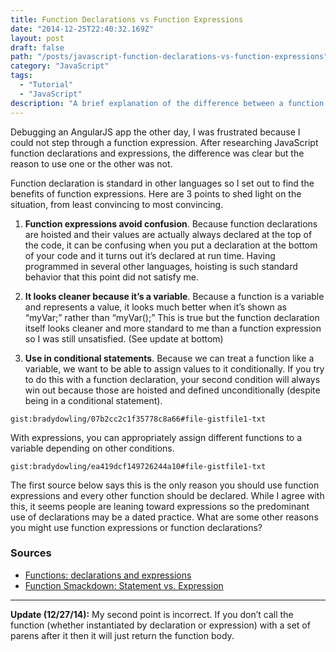 ```yaml
---
title: Function Declarations vs Function Expressions
date: "2014-12-25T22:40:32.169Z"
layout: post
draft: false
path: "/posts/javascript-function-declarations-vs-function-expressions"
category: "JavaScript"
tags:
  - "Tutorial"
  - "JavaScript"
description: "A brief explanation of the difference between a function declaration and a function expression in JavaScript."
---
```


Debugging an AngularJS app the other day, I was frustrated because I could not step through a function expression. After researching JavaScript function declarations and expressions, the difference was clear but the reason to use one or the other was not.

Function declaration is standard in other languages so I set out to find the benefits of function expressions. Here are 3 points to shed light on the situation, from least convincing to most convincing.

1. **Function expressions avoid confusion**. Because function declarations are hoisted and their values are actually always declared at the top of the code, it can be confusing when you put a declaration at the bottom of your code and it turns out it’s declared at run time. Having programmed in several other languages, hoisting is such standard behavior that this point did not satisfy me.

2. **It looks cleaner because it’s a variable**. Because a function is a variable and represents a value, it looks much better when it’s shown as “myVar;” rather than “myVar();” This is true but the function declaration itself looks cleaner and more standard to me than a function expression so I was still unsatisfied. (See update at bottom)

3. **Use in conditional statements**. Because we can treat a function like a variable, we want to be able to assign values to it conditionally. If you try to do this with a function declaration, your second condition will always win out because those are hoisted and defined unconditionally (despite being in a conditional statement).

`gist:bradydowling/07b2cc2c1f35778c8a66#file-gistfile1-txt`

With expressions, you can appropriately assign different functions to a variable depending on other conditions.

`gist:bradydowling/ea419dcf149726244a10#file-gistfile1-txt`

The first source below says this is the only reason you should use function expressions and every other function should be declared. While I agree with this, it seems people are leaning toward expressions so the predominant use of declarations may be a dated practice. What are some other reasons you might use function expressions or function declarations?

### Sources
- [Functions: declarations and expressions](http://javascript.info/tutorial/functions-declarations-and-expressions)
- [Function Smackdown: Statement vs. Expression](http://www.unicodegirl.com/function-statement-versus-function-expression.html)

---

**Update (12/27/14):** My second point is incorrect. If you don’t call the function (whether instantiated by declaration or expression) with a set of parens after it then it will just return the function body.